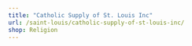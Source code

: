```yaml
---
title: "Catholic Supply of St. Louis Inc"
url: /saint-louis/catholic-supply-of-st-louis-inc/
shop: Religion
---
```

